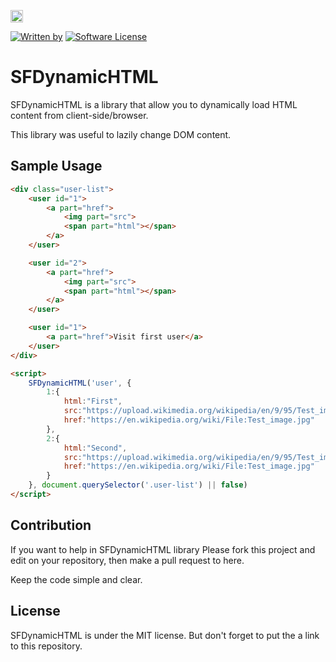 <a href="https://www.patreon.com/stefansarya"><img src="http://anisics.stream/assets/img/support-badge.png" height="20"></a>

[![Written by](https://img.shields.io/badge/Written%20by-ScarletsFiction-%231e87ff.svg)](LICENSE)
[![Software License](https://img.shields.io/badge/License-MIT-brightgreen.svg)](LICENSE)

# SFDynamicHTML
SFDynamicHTML is a library that allow you to dynamically load HTML content from client-side/browser.

This library was useful to lazily change DOM content.

## Sample Usage

```html
<div class="user-list">
    <user id="1">
        <a part="href">
            <img part="src">
            <span part="html"></span>
        </a>
    </user>

    <user id="2">
        <a part="href">
            <img part="src">
            <span part="html"></span>
        </a>
    </user>

    <user id="1">
        <a part="href">Visit first user</a>
    </user>
</div>

<script>
    SFDynamicHTML('user', {
        1:{
            html:"First",
            src:"https://upload.wikimedia.org/wikipedia/en/9/95/Test_image.jpg",
            href:"https://en.wikipedia.org/wiki/File:Test_image.jpg"
        },
        2:{
            html:"Second",
            src:"https://upload.wikimedia.org/wikipedia/en/9/95/Test_image.jpg",
            href:"https://en.wikipedia.org/wiki/File:Test_image.jpg"
        }
    }, document.querySelector('.user-list') || false)
</script>
```

## Contribution

If you want to help in SFDynamicHTML library
Please fork this project and edit on your repository, then make a pull request to here.

Keep the code simple and clear.

## License

SFDynamicHTML is under the MIT license.
But don't forget to put the a link to this repository.
